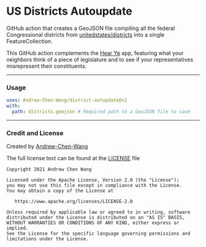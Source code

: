 # US Districts Autoupdate

GitHub action that creates a GeoJSON file
compiling all the federal Congressional districts from 
[unitedstates/districts](https://github.com/unitedstates/districts)
into a single FeatureCollection.

This GitHub action complements the [Hear Ye](https://hearye.us/)
app, featuring what your neighbors think of a piece of legislature
and to see if your representatives misrepresent their constituents.

---
### Usage

```yaml
uses: Andrew-Chen-Wang/district-autupdate@v1
with:
  path: districts.geojson # Required path to a GeoJSON file to save
```

---

### Credit and License

Created by [Andrew-Chen-Wang](https://github.com/Andrew-Chen-Wang)

The full license text can be found at the [LICENSE](./LICENSE) file

```text
Copyright 2021 Andrew Chen Wang

Licensed under the Apache License, Version 2.0 (the "License");
you may not use this file except in compliance with the License.
You may obtain a copy of the License at

   https://www.apache.org/licenses/LICENSE-2.0

Unless required by applicable law or agreed to in writing, software
distributed under the License is distributed on an "AS IS" BASIS,
WITHOUT WARRANTIES OR CONDITIONS OF ANY KIND, either express or implied.
See the License for the specific language governing permissions and
limitations under the License.
```
